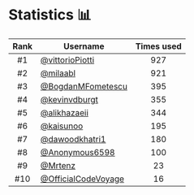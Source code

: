 # Statistics 📊

|Rank|Username|Times used|
:--------:|--------|:--------:|
|#1|[@vittorioPiotti](https://github.com/vittorioPiotti)|927|
|#2|[@milaabl](https://github.com/milaabl)|921|
|#3|[@BogdanMFometescu](https://github.com/BogdanMFometescu)|395|
|#4|[@kevinvdburgt](https://github.com/kevinvdburgt)|355|
|#5|[@alikhazaeii](https://github.com/alikhazaeii)|344|
|#6|[@kaisunoo](https://github.com/kaisunoo)|195|
|#7|[@dawoodkhatri1](https://github.com/dawoodkhatri1)|180|
|#8|[@Anonymous6598](https://github.com/Anonymous6598)|100|
|#9|[@Mrtenz](https://github.com/Mrtenz)|23|
|#10|[@OfficialCodeVoyage](https://github.com/OfficialCodeVoyage)|16|
